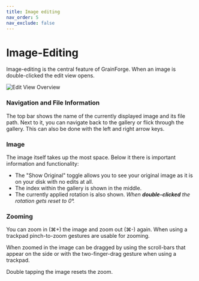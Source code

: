 ```yaml
---
title: Image editing
nav_order: 5
nav_exclude: false
---
```

# Image-Editing
Image-editing is the central feature of GrainForge. When an image is double-clicked the edit view opens.

![Edit View Overview](/assets/images/edit_overview.png)

### Navigation and File Information
The top bar shows the name of the currently displayed image and its file path.
Next to it, you can navigate back to the gallery or flick through the gallery. This can also be done with the left and right arrow keys. 

### Image
The image itself takes up the most space. Below it there is important information and functionality:
- The "Show Original" toggle allows you to see your original image as it is on your disk with no edits at all.
- The index within the gallery is shown in the middle.
- The currently applied rotation is also shown. *When **double-clicked** the rotation gets reset to 0°.*

### Zooming
You can zoom in (⌘+) the image and zoom out (⌘-) again. When using a trackpad pinch-to-zoom gestures are usable for zooming.

When zoomed in the image can be dragged by using the scroll-bars that appear on the side or with the two-finger-drag gesture when using a trackpad.

Double tapping the image resets the zoom. 